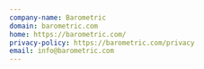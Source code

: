 ```yaml
---
company-name: Barometric
domain: barometric.com
home: https://barometric.com/
privacy-policy: https://barometric.com/privacy
email: info@barometric.com
---
```





